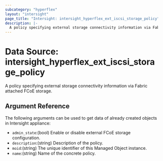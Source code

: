 ```yaml
---
subcategory: "hyperflex"
layout: "intersight"
page_title: "Intersight: intersight_hyperflex_ext_iscsi_storage_policy"
description: |-
  A policy specifying external storage connectivity information via Fabric attached FCoE storage.
---
```


# Data Source: intersight_hyperflex_ext_iscsi_storage_policy
A policy specifying external storage connectivity information via Fabric attached FCoE storage.
## Argument Reference
The following arguments can be used to get data of already created objects in Intersight appliance:
* `admin_state`:(bool) Enable or disable external FCoE storage configuration. 
* `description`:(string) Description of the policy. 
* `moid`:(string) The unique identifier of this Managed Object instance. 
* `name`:(string) Name of the concrete policy. 
